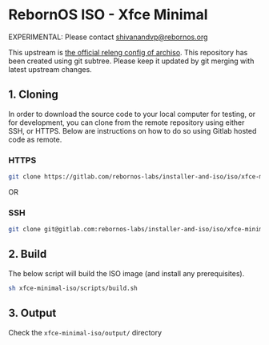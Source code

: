 # RebornOS ISO - Xfce Minimal

EXPERIMENTAL: Please contact shivanandvp@rebornos.org

This upstream is [the official releng config of archiso](https://gitlab.archlinux.org/archlinux/archiso/-/tree/master/configs/releng).
This repository has been created using git subtree. Please keep it updated by git merging with latest upstream changes.

## 1. Cloning

In order to download the source code to your local computer for testing, or for development, you can clone from the remote repository using either SSH, or HTTPS. Below are instructions on how to do so using Gitlab hosted code as remote.

### HTTPS

```bash
git clone https://gitlab.com/rebornos-labs/installer-and-iso/iso/xfce-minimal-iso.git   
```

OR

### SSH

```bash
git clone git@gitlab.com:rebornos-labs/installer-and-iso/iso/xfce-minimal-iso.git
```

## 2. Build

The below script will build the ISO image (and install any prerequisites).

```bash
sh xfce-minimal-iso/scripts/build.sh
```

## 3. Output

Check the `xfce-minimal-iso/output/` directory
